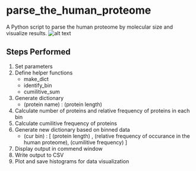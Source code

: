 # parse_the_human_proteome
A Python script to parse the human proteome by molecular size and visualize results.
![alt text](https://ibb.co/tMQWfgw)

## Steps Performed
1. Set parameters
2. Define helper functions
    - make_dict
    - identify_bin
    - cumilitive_sum
3. Generate dictionary
    - (protein name) : (protein length)
5. Calculate number of proteins and relative frequency of proteins in each bin
6. Calculate cumilitive frequency of proteins
7. Generate new dictionary based on binned data
    - (cur bin) : [ (protein length) , (relative frequency of occurance in the human proteome), (cumilitive frequency) ]
9. Display output in commend window
10. Write output to CSV
11. Plot and save histograms for data visualization
